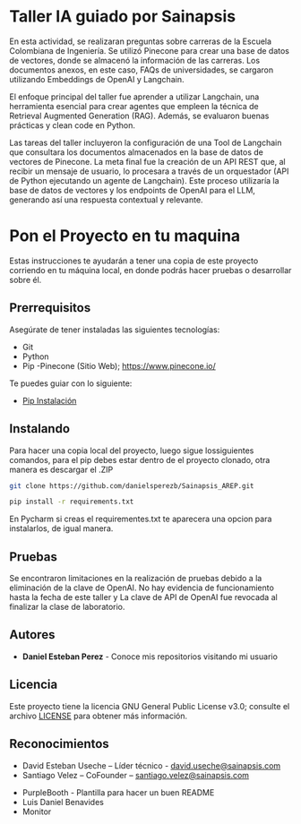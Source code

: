 # Taller IA guiado por Sainapsis 

En esta actividad, se realizaran preguntas sobre carreras de la Escuela Colombiana de Ingeniería. Se utilizó Pinecone para crear una base de datos de vectores, donde se almacenó la información de las carreras. Los documentos anexos, en este caso, FAQs de universidades, se cargaron utilizando Embeddings de OpenAI y Langchain.

El enfoque principal del taller fue aprender a utilizar Langchain, una herramienta esencial para crear agentes que empleen la técnica de Retrieval Augmented Generation (RAG). Además, se evaluaron buenas prácticas y clean code en Python.

Las tareas del taller incluyeron la configuración de una Tool de Langchain que consultara los documentos almacenados en la base de datos de vectores de Pinecone. La meta final fue la creación de un API REST que, al recibir un mensaje de usuario, lo procesara a través de un orquestador (API de Python ejecutando un agente de Langchain). Este proceso utilizaría la base de datos de vectores y los endpoints de OpenAI para el LLM, generando así una respuesta contextual y relevante.


# Pon el Proyecto en tu maquina

Estas instrucciones te ayudarán a tener una copia de este proyecto corriendo en tu máquina local, en donde podrás hacer pruebas o desarrollar sobre él.

## Prerrequisitos

Asegúrate de tener instaladas las siguientes tecnologías:

- Git
- Python
- Pip
-Pinecone (Sitio Web); https://www.pinecone.io/



Te puedes guiar con lo siguiente:

- [Pip Instalación](https://pip.pypa.io/en/stable/installation/)

## Instalando 
Para hacer una copia local del proyecto, luego sigue lossiguientes comandos, para el pip debes estar dentro de el proyecto clonado, otra manera es descargar el .ZIP

```bash
git clone https://github.com/danielsperezb/Sainapsis_AREP.git

pip install -r requirements.txt

```

En Pycharm si creas el requirementes.txt te aparecera una opcion para instalarlos, de igual manera.
## Pruebas

 Se encontraron limitaciones en la realización de pruebas debido a la eliminación de la clave de OpenAI. No hay evidencia de funcionamiento hasta la fecha de este taller y La clave de API de OpenAI fue revocada al finalizar la clase de laboratorio.

## Autores

* **Daniel Esteban Perez** - Conoce mis repositorios visitando mi usuario

## Licencia

Este proyecto tiene la licencia GNU General Public License v3.0; consulte el archivo [LICENSE](LICENSE.txt) para obtener más información.

## Reconocimientos

+ David Esteban Useche – Líder técnico - david.useche@sainapsis.com
+ Santiago Velez – CoFounder – santiago.velez@sainapsis.com
* PurpleBooth - Plantilla para hacer un buen README
* Luis Daniel Benavides
* Monitor 




